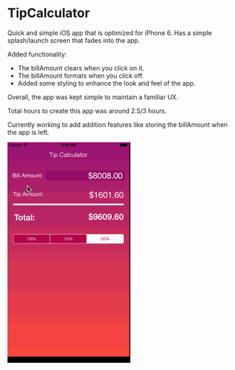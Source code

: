 # TipCalculator

Quick and simple iOS app that is optimized for iPhone 6. Has a simple splash/launch screen that fades into the app. 

Added functionality:
- The billAmount clears when you click on it.
- The billAmount formats when you click off.
- Added some styling to enhance the look and feel of the app.

Overall, the app was kept simple to maintain a familiar UX.

Total hours to create this app was around 2.5/3 hours.

Currently working to add addition features like storing the billAmount when the app is left.

![alt tag](https://github.com/ruparocks/TipCalculator/blob/master/Tip%20Calculator.gif)
